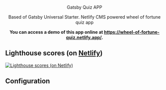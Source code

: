<p align="center">
  Gatsby Quiz APP
</p>

<p align="center">
  Based of Gatsby Universal Starter. Netlify CMS powered wheel of fortune quiz app
</p>

<p align="center">
  <strong>
    You can access a demo of this app online at <a href="https://wheel-of-fortune-quiz.netlify.app/">https://wheel-of-fortune-quiz.netlify.app/</a>.
  </strong>
</p>


## Lighthouse scores (on [Netlify](https://netlify.com))

[![Lighthouse scores (on Netlify)](https://lighthouse.now.sh/?perf=100&pwa=100&a11y=100&bp=100&seo=100)](https://circleci.com/gh/fabe/gatsby-universal)

## Configuration

```js

```